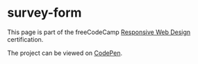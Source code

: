 # survey-form

This page is part of the freeCodeCamp
[Responsive Web Design](https://learn.freecodecamp.org/responsive-web-design/responsive-web-design-projects)
certification.

The project can be viewed on [CodePen](https://codepen.io/kdow/full/gdYKoM/).
